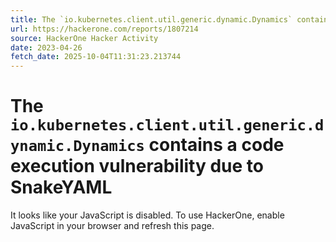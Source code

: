 ```yaml
---
title: The `io.kubernetes.client.util.generic.dynamic.Dynamics` contains a code execution vulnerability due to SnakeYAML
url: https://hackerone.com/reports/1807214
source: HackerOne Hacker Activity
date: 2023-04-26
fetch_date: 2025-10-04T11:31:23.213744
---
```


# The `io.kubernetes.client.util.generic.dynamic.Dynamics` contains a code execution vulnerability due to SnakeYAML

It looks like your JavaScript is disabled. To use HackerOne, enable JavaScript in your browser and refresh this page.